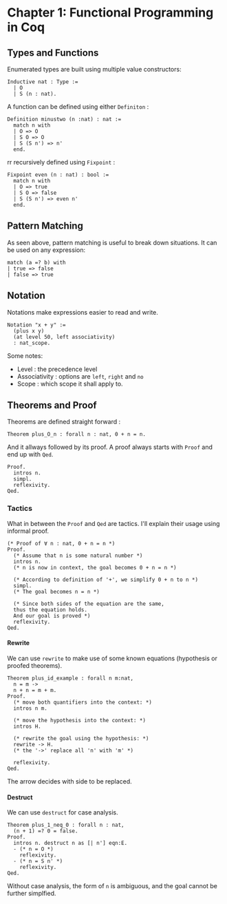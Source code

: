 # Chapter 1: Functional Programming in Coq

## Types and Functions

Enumerated types are built using multiple value constructors:

```coq
Inductive nat : Type :=
  | O
  | S (n : nat).
```
A function can be defined using either `Definiton` :

```coq
Definition minustwo (n :nat) : nat :=
  match n with
  | O => O 
  | S O => O 
  | S (S n') => n'
  end.
```

rr recursively defined using `Fixpoint` :

```coq
Fixpoint even (n : nat) : bool :=
  match n with
  | O => true
  | S O => false
  | S (S n') => even n' 
  end.
```
## Pattern Matching

As seen above, pattern matching is useful to break down situations. It can be used on any expression:

```coq
match (a =? b) with
| true => false 
| false => true
```
## Notation

Notations make expressions easier to read and write.

```coq
Notation "x + y" := 
  (plus x y)
  (at level 50, left associativity)
  : nat_scope.
```
Some notes:

* Level : the precedence level
* Associativity : options are `left`, `right` and `no` 
* Scope : which scope it shall apply to.

## Theorems and Proof

Theorems are defined straight forward :
```coq
Theorem plus_O_n : forall n : nat, 0 + n = n.
```
And it allways followed by its proof. A proof always starts with `Proof` and end up with `Qed`. 

```coq
Proof.
  intros n. 
  simpl.
  reflexivity.
Qed.
```
### Tactics 

What in between the `Proof` and `Qed` are tactics. I'll explain their usage using informal proof.

```coq
(* Proof of ∀ n : nat, 0 + n = n *)
Proof.
  (* Assume that n is some natural number *)
  intros n. 
  (* n is now in context, the goal becomes 0 + n = n *)

  (* According to definition of '+', we simplify 0 + n to n *)
  simpl.
  (* The goal becomes n = n *)

  (* Since both sides of the equation are the same, 
  thus the equation holds.
  And our goal is proved *)
  reflexivity.
Qed.
```
#### Rewrite

We can use `rewrite` to make use of some known equations (hypothesis or proofed theorems).

```coq
Theorem plus_id_example : forall n m:nat,
  n = m ->
  n + n = m + m.
Proof.
  (* move both quantifiers into the context: *)
  intros n m.

  (* move the hypothesis into the context: *)
  intros H.

  (* rewrite the goal using the hypothesis: *)
  rewrite -> H.
  (* the '->' replace all 'n' with 'm' *)

  reflexivity. 
Qed.
```
The arrow decides with side to be replaced.

#### Destruct

We can use `destruct` for case analysis. 

```coq
Theorem plus_1_neq_0 : forall n : nat,
  (n + 1) =? 0 = false.
Proof.
  intros n. destruct n as [| n'] eqn:E.
  - (* n = O *)
    reflexivity.
  - (* n = S n' *)
    reflexivity. 
Qed.
```
Without case analysis, the form of `n` is ambiguous, and the goal cannot be further simplfied.